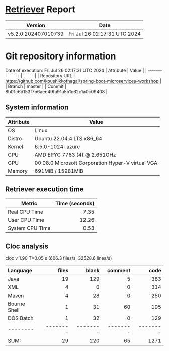 # [Retriever](https://github.com/PalladioSimulator/Palladio-ReverseEngineering-Retriever) Report
| Version | Date |
| ------- | ---- |
| v5.2.0.202407010739 | Fri Jul 26 02:17:31 UTC 2024 |

# Git repository information
Date of execution: Fri Jul 26 02:17:31 UTC 2024
|    Attribute   | Value |
| -------------- | ----- |
| Repository URL | https://github.com/koushikkothagal/spring-boot-microservices-workshop |
| Branch         | master |
| Commit         | 8b01c6d153f7b6aee49fa91a5b1c62c1a0c09408 |


## System information
| Attribute | Value |
| --------- | ----- |
| OS | Linux  |
| Distro | Ubuntu 22.04.4 LTS x86_64  |
| Kernel | 6.5.0-1024-azure  |
| CPU | AMD EPYC 7763 (4) @ 2.651GHz  |
| GPU | 00:08.0 Microsoft Corporation Hyper-V virtual VGA  |
| Memory | 691MiB / 15981MiB  |

## Retriever execution time
| Metric | Time (seconds) |
| --- | ---: |
| Real CPU Time | 7.35 |
| User CPU Time | 12.26 |
| System CPU Time | 0.53 |
<!--
Explainations:
- __Real CPU Time__: actual time the command has run (can be less than total time spent in user and system mode for multi-threaded processes)
- __User CPU Time__: time the command has spent running in user mode
- __System CPU Time__: time the command has spent running in system or kernel mode
-->

## Cloc analysis
cloc v 1.90  T=0.05 s (606.3 files/s, 32528.6 lines/s)

Language|files|blank|comment|code
:-------|-------:|-------:|-------:|-------:
Java|19|129|5|383
XML|4|0|0|314
Maven|4|28|0|250
Bourne Shell|1|31|60|195
DOS Batch|1|32|0|129
--------|--------|--------|--------|--------
SUM:|29|220|65|1271
